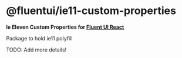# @fluentui/ie11-custom-properties

**Ie Eleven Custom Properties for [Fluent UI React](https://developer.microsoft.com/en-us/fluentui)**

Package to hold ie11 polyfill

TODO: Add more details!
